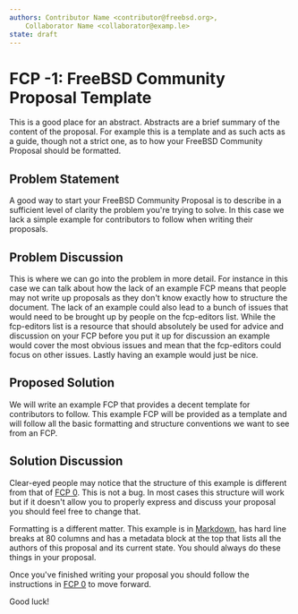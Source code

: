 ```yaml
---
authors: Contributor Name <contributor@freebsd.org>,
    Collaborator Name <collaborator@examp.le>
state: draft
---
```


# FCP -1: FreeBSD Community Proposal Template

This is a good place for an abstract. Abstracts are a brief summary of the
content of the proposal. For example this is a template and as such acts as
a guide, though not a strict one, as to how your FreeBSD Community Proposal
should be formatted.

## Problem Statement

A good way to start your FreeBSD Community Proposal is to describe in a
sufficient level of clarity the problem you're trying to solve. In this case
we lack a simple example for contributors to follow when writing their
proposals.

## Problem Discussion

This is where we can go into the problem in more detail. For instance in this
case we can talk about how the lack of an example FCP means that people may
not write up proposals as they don't know exactly how to structure the
document. The lack of an example could also lead to a bunch of issues that
would need to be brought up by people on the fcp-editors list. While the
fcp-editors list is a resource that should absolutely be used for advice and
discussion on your FCP before you put it up for discussion an example would
cover the most obvious issues and mean that the fcp-editors could focus on
other issues. Lastly having an example would just be nice.

## Proposed Solution

We will write an example FCP that provides a decent template for contributors
to follow. This example FCP will be provided as a template and will follow all
the basic formatting and structure conventions we want to see from an FCP.

## Solution Discussion

Clear-eyed people may notice that the structure of this example is different
from that of [FCP 0](./FCP-0000.md). This is not a bug. In most cases
this structure will work but if it doesn't allow you to properly express and
discuss your proposal you should feel free to change that.

Formatting is a different matter. This example is in
[Markdown](https://guides.github.com/features/mastering-markdown/#syntax), has
hard line breaks at 80 columns and has a metadata block at the top that
lists all the authors of this proposal and its current state. You should
always do these things in your proposal.

Once you've finished writing your proposal you should follow the instructions
in [FCP 0](./FCP-0000.md) to move forward.

Good luck!
